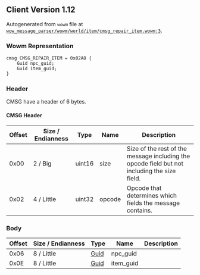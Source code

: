 ## Client Version 1.12

Autogenerated from `wowm` file at [`wow_message_parser/wowm/world/item/cmsg_repair_item.wowm:3`](https://github.com/gtker/wow_messages/tree/main/wow_message_parser/wowm/world/item/cmsg_repair_item.wowm#L3).

### Wowm Representation
```rust,ignore
cmsg CMSG_REPAIR_ITEM = 0x02A8 {
    Guid npc_guid;
    Guid item_guid;
}
```
### Header
CMSG have a header of 6 bytes.

#### CMSG Header
| Offset | Size / Endianness | Type   | Name   | Description |
| ------ | ----------------- | ------ | ------ | ----------- |
| 0x00   | 2 / Big           | uint16 | size   | Size of the rest of the message including the opcode field but not including the size field.|
| 0x02   | 4 / Little        | uint32 | opcode | Opcode that determines which fields the message contains.|
### Body
| Offset | Size / Endianness | Type | Name | Description |
| ------ | ----------------- | ---- | ---- | ----------- |
| 0x06 | 8 / Little | [Guid](../spec/packed-guid.md) | npc_guid |  |
| 0x0E | 8 / Little | [Guid](../spec/packed-guid.md) | item_guid |  |
